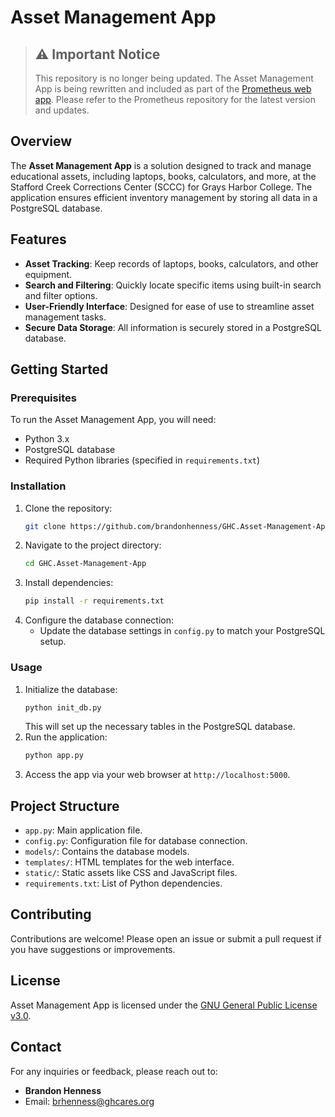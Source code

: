 # Asset Management App

> ## ⚠️ Important Notice
> This repository is no longer being updated. The Asset Management App is being rewritten and included as part of the [Prometheus web app](https://github.com/brandonhenness/Prometheus). Please refer to the Prometheus repository for the latest version and updates.

## Overview
The **Asset Management App** is a solution designed to track and manage educational assets, including laptops, books, calculators, and more, at the Stafford Creek Corrections Center (SCCC) for Grays Harbor College. The application ensures efficient inventory management by storing all data in a PostgreSQL database.

## Features
- **Asset Tracking**: Keep records of laptops, books, calculators, and other equipment.
- **Search and Filtering**: Quickly locate specific items using built-in search and filter options.
- **User-Friendly Interface**: Designed for ease of use to streamline asset management tasks.
- **Secure Data Storage**: All information is securely stored in a PostgreSQL database.

## Getting Started

### Prerequisites
To run the Asset Management App, you will need:
- Python 3.x
- PostgreSQL database
- Required Python libraries (specified in `requirements.txt`)

### Installation
1. Clone the repository:
   ```bash
   git clone https://github.com/brandonhenness/GHC.Asset-Management-App.git
   ```
2. Navigate to the project directory:
   ```bash
   cd GHC.Asset-Management-App
   ```
3. Install dependencies:
   ```bash
   pip install -r requirements.txt
   ```
4. Configure the database connection:
   - Update the database settings in `config.py` to match your PostgreSQL setup.

### Usage
1. Initialize the database:
   ```bash
   python init_db.py
   ```
   This will set up the necessary tables in the PostgreSQL database.
2. Run the application:
   ```bash
   python app.py
   ```
3. Access the app via your web browser at `http://localhost:5000`.

## Project Structure
- `app.py`: Main application file.
- `config.py`: Configuration file for database connection.
- `models/`: Contains the database models.
- `templates/`: HTML templates for the web interface.
- `static/`: Static assets like CSS and JavaScript files.
- `requirements.txt`: List of Python dependencies.

## Contributing
Contributions are welcome! Please open an issue or submit a pull request if you have suggestions or improvements.

## License
Asset Management App is licensed under the [GNU General Public License v3.0](LICENSE).

## Contact
For any inquiries or feedback, please reach out to:
- **Brandon Henness**
- Email: [brhenness@ghcares.org](mailto:brandon.henness@doc1.wa.gov)
